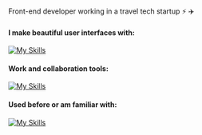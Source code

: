 Front-end developer working in a travel tech startup ⚡ ✈️


#### I make beautiful user interfaces with:
[![My Skills](https://skillicons.dev/icons?i=ts,react,nextjs,redux,js,html,css,sass,svg,git,yarn&perline=6)](https://skillicons.dev)

#### Work and collaboration tools:
[![My Skills](https://skillicons.dev/icons?i=vscode,vercel,figma,postman,github,notion,apple,androidstudio,stackoverflow&perline=6)](https://skillicons.dev)

#### Used before or am familiar with:
[![My Skills](https://skillicons.dev/icons?i=firebase,styledcomponents,tailwind,vite,java,python,mysql,regex&perline=6)](https://skillicons.dev)
